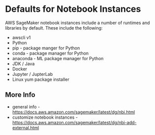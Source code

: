 # Defaults for Notebook Instances

AWS SageMaker notebook instances include a number of runtimes and libraries by default.  These include the following:

- awscli v1
- Python
- pip - package manger for Python
- conda - package manager for Python
- anaconda - ML package manager for Python
- JDK / Java
- Docker
- Jupyter / JupterLab
- Linux yum package installer

## More Info

- general info - https://docs.aws.amazon.com/sagemaker/latest/dg/nbi.html
- customize notebook instances - https://docs.aws.amazon.com/sagemaker/latest/dg/nbi-add-external.html
